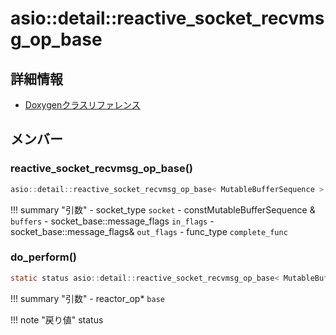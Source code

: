 # asio::detail::reactive_socket_recvmsg_op_base



## 詳細情報

- [Doxygenクラスリファレンス](https://lang-ship.com/reference/ESP32/latest/classasio_1_1detail_1_1reactive__socket__recvmsg__op__base.html)

## メンバー

### reactive_socket_recvmsg_op_base()



```c
asio::detail::reactive_socket_recvmsg_op_base< MutableBufferSequence >::reactive_socket_recvmsg_op_base(socket_type socket, const MutableBufferSequence &buffers, socket_base::message_flags in_flags, socket_base::message_flags &out_flags, func_type complete_func)
```

!!! summary "引数"
	- socket_type `socket` 
	- constMutableBufferSequence & `buffers` 
	- socket_base::message_flags `in_flags` 
	- socket_base::message_flags& `out_flags` 
	- func_type `complete_func` 



### do_perform()



```c
static status asio::detail::reactive_socket_recvmsg_op_base< MutableBufferSequence >::do_perform(reactor_op *base)
```

!!! summary "引数"
	- reactor_op* `base` 

!!! note "戻り値"
	status



